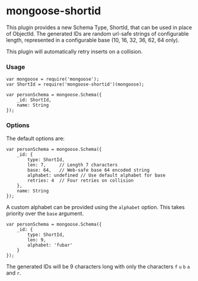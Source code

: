 mongoose-shortid
================

This plugin provides a new Schema Type, ShortId, that can be used in place of ObjectId. The generated IDs are random url-safe strings of configurable length, represented in a configurable base (10, 16, 32, 36, 62, 64 only).

This plugin will automatically retry inserts on a collision.

### Usage

    var mongoose = require('mongoose');
    var ShortId = require('mongoose-shortid')(mongoose);

    var personSchema = mongoose.Schema({
        _id: ShortId,
        name: String
    });

### Options

The default options are:

    var personSchema = mongoose.Schema({
        _id: {
            type: ShortId,
            len: 7,     // Length 7 characters
            base: 64,   // Web-safe base 64 encoded string
            alphabet: undefined // Use default alphabet for base
            retries: 4  // Four retries on collision
        },
        name: String
    });

A custom alphabet can be provided using the `alphabet` option. This takes priority over the `base` argument.

    var personSchema = mongoose.Schema({
        _id: {
            type: ShortId,
            len: 9,
            alphabet: 'fubar'
        }
    });

The generated IDs will be 9 characters long with only the characters `f` `u` `b` `a` and `r`.
